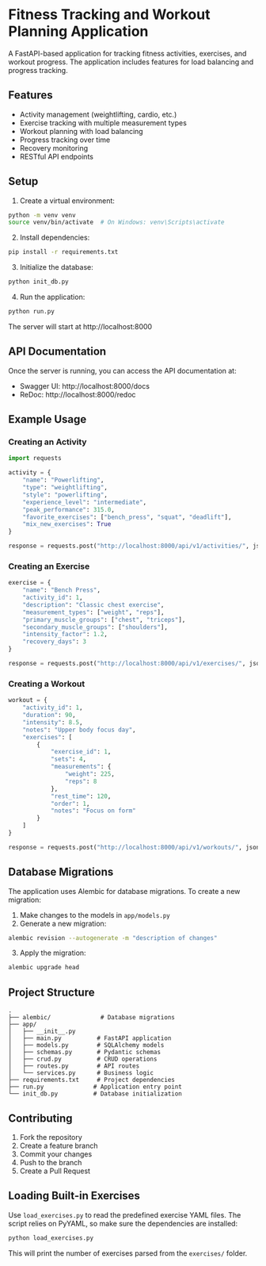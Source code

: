 # Fitness Tracking and Workout Planning Application

A FastAPI-based application for tracking fitness activities, exercises, and workout progress. The application includes features for load balancing and progress tracking.

## Features

- Activity management (weightlifting, cardio, etc.)
- Exercise tracking with multiple measurement types
- Workout planning with load balancing
- Progress tracking over time
- Recovery monitoring
- RESTful API endpoints

## Setup

1. Create a virtual environment:
```bash
python -m venv venv
source venv/bin/activate  # On Windows: venv\Scripts\activate
```

2. Install dependencies:
```bash
pip install -r requirements.txt
```

3. Initialize the database:
```bash
python init_db.py
```

4. Run the application:
```bash
python run.py
```

The server will start at http://localhost:8000

## API Documentation

Once the server is running, you can access the API documentation at:
- Swagger UI: http://localhost:8000/docs
- ReDoc: http://localhost:8000/redoc

## Example Usage

### Creating an Activity

```python
import requests

activity = {
    "name": "Powerlifting",
    "type": "weightlifting",
    "style": "powerlifting",
    "experience_level": "intermediate",
    "peak_performance": 315.0,
    "favorite_exercises": ["bench_press", "squat", "deadlift"],
    "mix_new_exercises": True
}

response = requests.post("http://localhost:8000/api/v1/activities/", json=activity)
```

### Creating an Exercise

```python
exercise = {
    "name": "Bench Press",
    "activity_id": 1,
    "description": "Classic chest exercise",
    "measurement_types": ["weight", "reps"],
    "primary_muscle_groups": ["chest", "triceps"],
    "secondary_muscle_groups": ["shoulders"],
    "intensity_factor": 1.2,
    "recovery_days": 3
}

response = requests.post("http://localhost:8000/api/v1/exercises/", json=exercise)
```

### Creating a Workout

```python
workout = {
    "activity_id": 1,
    "duration": 90,
    "intensity": 8.5,
    "notes": "Upper body focus day",
    "exercises": [
        {
            "exercise_id": 1,
            "sets": 4,
            "measurements": {
                "weight": 225,
                "reps": 8
            },
            "rest_time": 120,
            "order": 1,
            "notes": "Focus on form"
        }
    ]
}

response = requests.post("http://localhost:8000/api/v1/workouts/", json=workout)
```

## Database Migrations

The application uses Alembic for database migrations. To create a new migration:

1. Make changes to the models in `app/models.py`
2. Generate a new migration:
```bash
alembic revision --autogenerate -m "description of changes"
```
3. Apply the migration:
```bash
alembic upgrade head
```

## Project Structure

```
.
├── alembic/              # Database migrations
├── app/
│   ├── __init__.py
│   ├── main.py          # FastAPI application
│   ├── models.py        # SQLAlchemy models
│   ├── schemas.py       # Pydantic schemas
│   ├── crud.py          # CRUD operations
│   ├── routes.py        # API routes
│   └── services.py      # Business logic
├── requirements.txt     # Project dependencies
├── run.py              # Application entry point
└── init_db.py          # Database initialization
```

## Contributing

1. Fork the repository
2. Create a feature branch
3. Commit your changes
4. Push to the branch
5. Create a Pull Request 
## Loading Built-in Exercises

Use `load_exercises.py` to read the predefined exercise YAML files.
The script relies on PyYAML, so make sure the dependencies are installed:

```bash
python load_exercises.py
```

This will print the number of exercises parsed from the `exercises/` folder.


